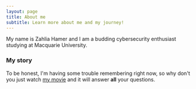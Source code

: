```yaml
---
layout: page
title: About me
subtitle: Learn more about me and my journey!
---
```


My name is Zahlia Hamer and I am a budding cybersecurity enthusiast studying at Macquarie University.

### My story

To be honest, I'm having some trouble remembering right now, so why don't you just watch [my movie](https://en.wikipedia.org/wiki/The_Princess_Bride_%28film%29) and it will answer **all** your questions.
